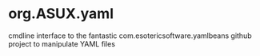 # org.ASUX.yaml
cmdline interface to the fantastic com.esotericsoftware.yamlbeans github project to manipulate YAML files
